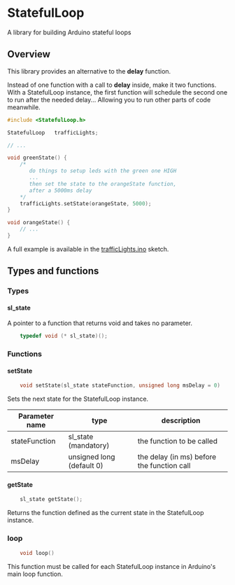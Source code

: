 # StatefulLoop
A library for building Arduino stateful loops

## Overview

This library provides an alternative to the **delay** function.

Instead of one function with a call to **delay** inside, make it two functions. With a StatefulLoop instance, the first function will schedule the second one to run after the needed delay... Allowing you to run other parts of code meanwhile.

```c++
#include <StatefulLoop.h>

StatefulLoop   trafficLights;

// ...

void greenState() {
    /*
       do things to setup leds with the green one HIGH
       ...
       then set the state to the orangeState function,
       after a 5000ms delay
    */
    trafficLights.setState(orangeState, 5000);
}

void orangeState() {
    // ...
}
```

A full example is available in the [trafficLights.ino](https://github.com/dj3c1t/StatefulLoop/blob/master/example/trafficLights.ino) sketch.

## Types and functions

### Types

#### sl_state

A pointer to a function that returns void and takes no parameter.

```c++
    typedef void (* sl_state)();
```

### Functions

#### setState

```c++
    void setState(sl_state stateFunction, unsigned long msDelay = 0)
```

Sets the next state for the StatefulLoop instance.

| Parameter name | type                      | description                                |
|----------------|---------------------------|--------------------------------------------|
| stateFunction  | sl_state      (mandatory) | the function to be called                  |
| msDelay        | unsigned long (default 0) | the delay (in ms) before the function call |

#### getState

```c++
    sl_state getState();
```

Returns the function defined as the current state in the StatefulLoop instance.

### loop

```c++
    void loop()
```

This function must be called for each StatefulLoop instance in Arduino's main loop function.
